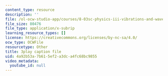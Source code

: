```yaml
---
content_type: resource
description: ''
file: /ol-ocw-studio-app/courses/8-03sc-physics-iii-vibrations-and-waves-fall-2016/4a92b53a7b615ef2a3dca4fc68bc9855_BX4QPdP7fT8.vtt
file_size: 80476
file_type: application/x-subrip
learning_resource_types: []
license: https://creativecommons.org/licenses/by-nc-sa/4.0/
ocw_type: OCWFile
resourcetype: Other
title: 3play caption file
uid: 4a92b53a-7b61-5ef2-a3dc-a4fc68bc9855
video_metadata:
  youtube_id: null
---
```

